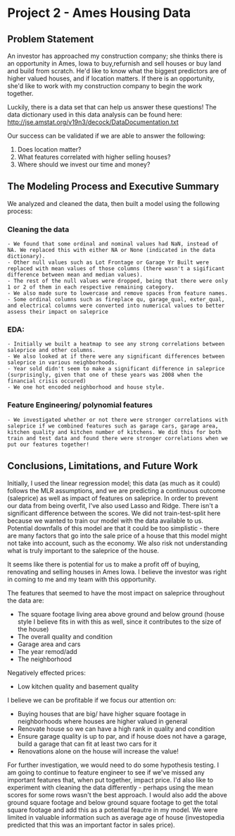 # Project 2 - Ames Housing Data 



## Problem Statement

An investor has approached my construction company; she thinks there is an opportunity in Ames, Iowa to buy,refurnish and sell houses or buy land and build from scratch. He'd like to know what the biggest predictors are of higher valued houses, and if location matters. If there is an opportunity, she'd like to work with my construction company to begin the work together. 

Luckily, there is a data set that can help us answer these questions! The data dictionary used in this data analysis can be found here: http://jse.amstat.org/v19n3/decock/DataDocumentation.txt 

Our success can be validated if we are able to answer the following: 
1. Does location matter? 
2. What features correlated with higher selling houses? 
3. Where should we invest our time and money? 

## The Modeling Process and Executive Summary

We analyzed and cleaned the data, then built a model using the following process: 

### Cleaning the data

    - We found that some ordinal and nominal values had NaN, instead of NA. We replaced this with either NA or None (indicated in the data dictionary). 
    - Other null values such as Lot Frontage or Garage Yr Built were replaced with mean values of those columns (there wasn't a sigificant difference between mean and median values). 
    - The rest of the null values were dropped, being that there were only 1 or 2 of them in each respective remaining category. 
    - We also made sure to lowercase and remove spaces from feature names. 
    - Some ordinal columns such as fireplace qu, garage_qual, exter_qual, and electrical columns were converted into numerical values to better assess their impact on saleprice 
    
### EDA:

    - Initially we built a heatmap to see any strong correlations between saleprice and other columns. 
    - We also looked at if there were any significant differences between saleprice in various neighborhoods. 
    - Year sold didn't seem to make a significant difference in saleprice (surprisingly, given that one of these years was 2008 when the financial crisis occured)
    - We one hot encoded neighborhood and house style. 
    
### Feature Engineering/ polynomial features 

    - We investigated whether or not there were stronger correlations with saleprice if we combined features such as garage cars, garage area, kitchen quality and kitchen number of kitchens. We did this for both train and test data and found there were stronger correlations when we put our features together! 

## Conclusions, Limitations, and Future Work

Initially, I used the linear regression model; this data (as much as it could) follows the MLR assumptions, and we are predicting a continuous outcome (saleprice) as well as impact of features on saleprice. In order to prevent our data from being overfit, I've also used Lasso and Ridge. There isn't a significant difference between the scores. We did not train-test-split here because we wanted to train our model with the data available to us. Potential downfalls of this model are that it could be too simplistic - there are many factors that go into the sale price of a house that this model might not take into account, such as the economy. We also risk not understanding what is truly important to the saleprice of the house.

It seems like there is potential for us to make a profit off of buying, renovating and selling houses in Ames Iowa. I believe the investor was right in coming to me and my team with this opportunity. 

The features that seemed to have the most impact on saleprice throughout the data are: 

- The square footage living area above ground and below ground (house style I believe fits in with this as well, since it contributes to the size of the house)
- The overall quality and condition 
- Garage area and cars 
- The year remod/add 
- The neighborhood

Negatively effected prices: 
- Low kitchen quality and basement quality

I believe we can be profitable if we focus our attention on: 

- Buying houses that are big/ have higher square footage in neighborhoods where houses are higher valued in general
- Renovate house so we can have a high rank in quality and condition 
- Ensure garage quality is up to par, and if house does not have a garage, build a garage that can fit at least two cars for it 
- Renovations alone on the house will increase the value! 

For further investigation, we would need to do some hypothesis testing. I am going to continue to feature engineer to see if we've missed any important features that, when put together, impact price. I'd also like to experiment with cleaning the data differently - perhaps using the mean scores for some rows wasn't the best approach. I would also add the above ground square footage and below ground square footage to get the total square footage and add this as a potential feautre in my model. We were limited in valuable information such as average age of house (investopedia predicted that this was an important factor in sales price). 
